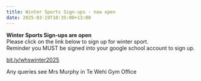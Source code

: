 ```yaml
---
title: Winter Sports Sign-ups - now open
date: 2025-03-19T10:35:00+13:00
---
```

**Winter Sports Sign-ups are open**  
Please click on the link below to sign up for winter sport.  
Reminder you MUST be signed into your google school account to sign up.

[bit.ly/whswinter2025](https://docs.google.com/forms/d/18rJBGvy-VGi2556c1JDDEGilWMbyeQGBD9SVUrPTXiA/viewform?edit_requested=true)

Any queries see Mrs Murphy in Te Wehi Gym Office
